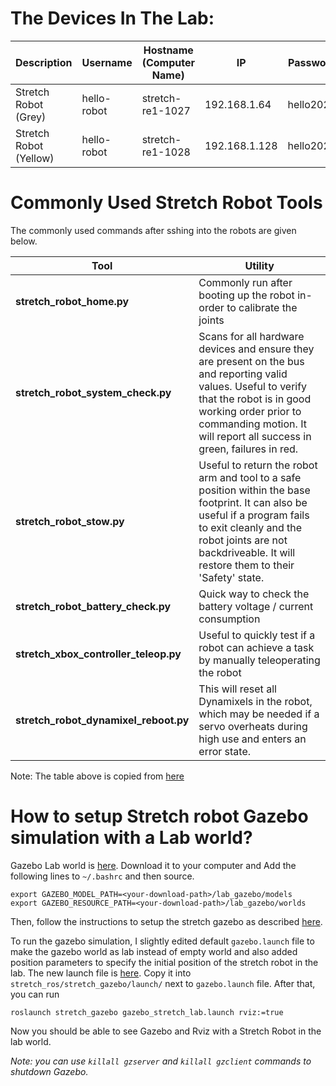 # The Devices In The Lab:

| Description             | Username       | Hostname (Computer Name) | IP            | Password  | OS           | ROS     |
| ---                     | ---            | ---                      | ---           | ---       | ---          | ---     |
| Stretch Robot (Grey)    | hello-robot    | stretch-re1-1027         | 192.168.1.64  | hello2020 | Ubuntu 18.04 | Melodic |
| Stretch Robot (Yellow)  | hello-robot    | stretch-re1-1028         | 192.168.1.128 | hello2020 | Ubuntu 18.04 | Melodic |

# Commonly Used Stretch Robot Tools

The commonly used commands after sshing into the robots are given below.


| **Tool**                              | **Utility**                                                  |
| ------------------------------------- | ------------------------------------------------------------ |
| **stretch_robot_home.py**             | Commonly run after booting up the robot in-order to calibrate the joints |
| **stretch_robot_system_check.py**     | Scans for all hardware devices and ensure they are present on the bus and reporting valid values. Useful to verify that the robot is in good working order prior to commanding motion. It will report all success in green, failures in red. |
| **stretch_robot_stow.py**             | Useful to return the robot arm and tool to a safe position within the base footprint. It can also be useful if a program fails to exit cleanly and the robot joints are not backdriveable. It will restore them to their 'Safety' state. |
| **stretch_robot_battery_check.py**    | Quick way to check the battery voltage / current consumption |
| **stretch_xbox_controller_teleop.py** | Useful to quickly test if a robot can achieve a task by manually teleoperating the robot |
| **stretch_robot_dynamixel_reboot.py** | This will reset all Dynamixels in the robot, which may be needed if a servo overheats during high use and enters an error state. |

Note: The table above is copied from [here](https://github.com/hello-robot/stretch_body/blob/master/docs/stretch_body_guide.md#commonly-used-tools) 

# How to setup Stretch robot Gazebo simulation with a Lab world?

Gazebo Lab world is [here](https://github.com/burakaksoy/AssistiveRobot-SimulationFiles/tree/master/catkin_ws_gazebo/src/lab_gazebo). Download it to your computer and Add the following lines to `~/.bashrc` and then source.
```
export GAZEBO_MODEL_PATH=<your-download-path>/lab_gazebo/models
export GAZEBO_RESOURCE_PATH=<your-download-path>/lab_gazebo/worlds
```

Then, follow the instructions to setup the stretch gazebo as described [here](https://github.com/hello-robot/stretch_ros/blob/master/stretch_gazebo/README.md#setup).

To run the gazebo simulation, I slightly edited default `gazebo.launch` file to make the gazebo world as lab instead of empty world and also added position parameters to specify the initial position of the stretch robot in the lab. The new launch file is [here](). Copy it into `stretch_ros/stretch_gazebo/launch/` next to `gazebo.launch` file. After that, you can run

```
roslaunch stretch_gazebo gazebo_stretch_lab.launch rviz:=true
```
Now you should be able to see Gazebo and Rviz with a Stretch Robot in the lab world.


*Note: you can use `killall gzserver` and `killall gzclient` commands to shutdown Gazebo.*